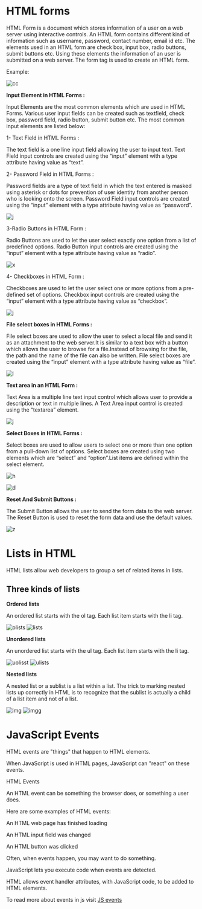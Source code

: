 #   HTML forms

HTML Form is a document which stores information of a user on a web server using interactive controls. An HTML form contains different kind of information such as username, password, contact number, email id etc. 
The elements used in an HTML form are check box, input box, radio buttons, submit buttons etc. Using these elements the information of an user is submitted on a web server.
The form tag is used to create an HTML form.

Example:

![cc](https://www.htmlgoodies.com/wp-content/uploads/2021/04/HTML-Forms-From-Basics-to-Style-Layouts-Figure2.gif)

**Input Element in HTML Forms :**

Input Elements are the most common elements which are used in HTML Forms. Various user input fields can be created such as textfield, check box, password field, radio button, submit button etc. The most common input elements are listed below:
 

1- Text Field in HTML Forms : 

The text field is a one line input field allowing the user to input text. Text Field input controls are created using the “input” element with a type attribute having value as “text”.

2- Password Field in HTML Forms : 

Password fields are a type of text field in which the text entered is masked using asterisk or dots for prevention of user identity from another person who is looking onto the screen. Password Field input controls are created using the “input” element with a type attribute having value as “password”.
 
 ![j](https://media.geeksforgeeks.org/wp-content/uploads/Screen-Shot-2017-12-13-at-10.10.26-PM.png)

 3-Radio Buttons in HTML Form : 

Radio Buttons are used to let the user select exactly one option from a list of predefined options. Radio Button input controls are created using the “input” element with a type attribute having value as “radio”. 

![x](https://media.geeksforgeeks.org/wp-content/uploads/Screen-Shot-2017-12-14-at-3.08.52-AM.png)

4- Checkboxes in HTML Form : 

Checkboxes are used to let the user select one or more options from a pre-defined set of options. Checkbox input controls are created using the “input” element with a type attribute having value as “checkbox”.

![j](https://media.geeksforgeeks.org/wp-content/uploads/Screen-Shot-2017-12-13-at-10.22.57-PM.png)

**File select boxes in HTML Forms :**

File select boxes are used to allow the user to select a local file and send it as an attachment to the web server.It is similar to a text box with a button which allows the user to browse for a file.Instead of browsing for the file, the path and the name of the file can also be written. File select boxes are created using the “input” element with a type attribute having value as “file”.

![l](https://media.geeksforgeeks.org/wp-content/uploads/Screen-Shot-2017-12-14-at-2.40.47-AM.png)


**Text area in an HTML Form :**

Text Area is a multiple line text input control which allows user to provide a description or text in multiple lines. A Text Area input control is created using the “textarea” element.

![j](https://media.geeksforgeeks.org/wp-content/uploads/Screen-Shot-2017-12-14-at-2.52.37-AM.png)

**Select Boxes in HTML Forms :**

Select boxes are used to allow users to select one or more than one option from a pull-down list of options. Select boxes are created using two elements which are “select” and “option”.List items are defined within the select element.

![h](https://media.geeksforgeeks.org/wp-content/uploads/Screen-Shot-2017-12-14-at-2.58.28-AM.png)

![d](https://media.geeksforgeeks.org/wp-content/uploads/Screen-Shot-2017-12-14-at-2.58.38-AM.png)

**Reset And Submit Buttons :**

The Submit Button allows the user to send the form data to the web server. The Reset Button is used to reset the form data and use the default values.
 
 ![z](https://media.geeksforgeeks.org/wp-content/uploads/Screen-Shot-2017-12-14-at-3.05.00-AM.png)

# Lists in HTML

HTML lists allow web developers to group a set of related items in lists.

## Three kinds of lists 

**Ordered lists**

An ordered list starts with the ol tag. Each list item starts with the li tag.

![olists](https://d14nx13ylsx7x8.cloudfront.net/lesson_image_blocks/assets/000/002/530/original/temp1431193983.png)         ![lists](https://d14nx13ylsx7x8.cloudfront.net/lesson_image_blocks/assets/000/002/533/original/temp1431194121.png)

**Unordered lists**

An unordered list starts with the ul tag. Each list item starts with the li tag.

![uolisst](https://1.bp.blogspot.com/-UarALmUBD8A/XMMyAsHDnSI/AAAAAAAACzs/R4kurkGI6E0X2SWSRxCQrQ1c7Fl2DBYwACLcBGAs/s640/Unordered-List-using-HTML.png)   ![ulists](https://3.bp.blogspot.com/-Vi3u1wokaiM/XMMy1xnRdoI/AAAAAAAACz4/SOUQTFaHFpkdzjwOdY3cqVer_iOwdKxLACLcBGAs/s640/Unordered-List-in-HTML.png)

**Nested lists**

A nested list or a sublist is a list within a list. The trick to marking nested lists up correctly in HTML is to recognize that the sublist is actually a child of a list item and not of a list.

![img](https://www.wikihow.com/images/thumb/6/68/Create-a-Nested-List-in-HTML-Step-8.jpg/aid2511326-v4-614px-Create-a-Nested-List-in-HTML-Step-8.jpg.webp)  ![imgg](https://www.wikihow.com/images/3/32/Create-a-Nested-List-in-HTML-Step-2.jpg)



# JavaScript Events 

HTML events are "things" that happen to HTML elements.

When JavaScript is used in HTML pages, JavaScript can "react" on these events.

HTML Events

An HTML event can be something the browser does, or something a user does.

Here are some examples of HTML events:

An HTML web page has finished loading

An HTML input field was changed

An HTML button was clicked

Often, when events happen, you may want to do something.

JavaScript lets you execute code when events are detected.

HTML allows event handler attributes, with JavaScript code, to be added to HTML elements.

To read more about events in js visit [JS events](https://www.w3schools.com/js/js_events.asp)

